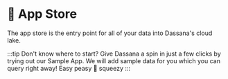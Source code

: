 # 📱 App Store

The app store is the entry point for all of your data into Dassana's cloud lake. 

:::tip Don't know where to start?
Give Dassana a spin in just a few clicks by trying out our Sample App. We will add sample data for you which you can query right away! Easy peasy 🍋 squeezy
:::
